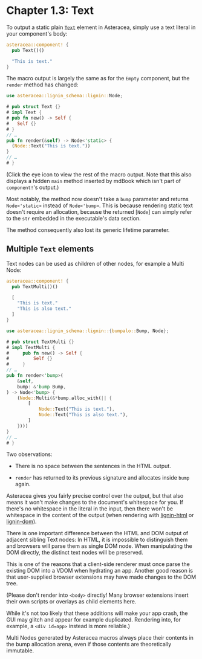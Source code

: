 # Chapter 1.3: Text

To output a static plain [`Text`] element in Asteracea, simply use a text literal in your component's body:

[`Text`]: https://developer.mozilla.org/en-US/docs/Web/API/Text

```rust asteracea=Text::new() asteracea::render=.render()
asteracea::component! {
  pub Text()()

  "This is text."
}
```

The macro output is largely the same as for the `Empty` component, but the `render` method has changed:

```rust no_run noplayground
use asteracea::lignin_schema::lignin::Node;

# pub struct Text {}
# impl Text {
# pub fn new() -> Self {
#   Self {}
# }
// …
pub fn render(&self) -> Node<'static> {
  (Node::Text("This is text."))
}
// …
# }
```

(Click the eye icon to view the rest of the macro output. Note that this also displays a hidden `main` method inserted by mdBook which isn't part of `component!`'s output.)

Most notably, the method now doesn't take a `bump` parameter and returns `Node<'static>` instead of `Node<'bump>`. This is because rendering static text doesn't require an allocation, because the returned [`Node`] can simply refer to the `str` embedded in the executable's data section.

The method consequently also lost its generic lifetime parameter.

## Multiple `Text` elements

Text nodes can be used as children of other nodes, for example a Multi Node:

```rust asteracea=TextMulti::new()
asteracea::component! {
  pub TextMulti()()

  [
    "This is text."
    "This is also text."
  ]
}
```

```rust no_run noplayground
use asteracea::lignin_schema::lignin::{bumpalo::Bump, Node};

# pub struct TextMulti {}
# impl TextMulti {
#     pub fn new() -> Self {
#         Self {}
#     }
// …
pub fn render<'bump>(
    &self,
    bump: &'bump Bump,
) -> Node<'bump> {
    (Node::Multi(&*bump.alloc_with(|| {
        [
            Node::Text("This is text."),
            Node::Text("This is also text."),
        ]
    })))
}
// …
# }
```

Two observations:

- There is no space between the sentences in the HTML output.

- `render` has returned to its previous signature and allocates inside `bump` again.

Asteracea gives you fairly precise control over the output, but that also means it won't make changes to the document's whitespace for you. If there's no whitespace in the literal in the input, then there won't be whitespace in the content of the output (when rendering with [lignin-html] or [lignin-dom]).

[lignin-html]: https://github.com/Tamschi/lignin-html
[lignin-dom]: https://github.com/Tamschi/lignin-dom

There is one important difference between the HTML and DOM output of adjacent sibling Text nodes: In HTML, it is impossible to distinguish them and browsers will parse them as single DOM node. When manipulating the DOM directly, the distinct text nodes will be preserved.

This is one of the reasons that a client-side renderer must once parse the existing DOM into a VDOM when hydrating an app. Another good reason is that user-supplied browser extensions may have made changes to the DOM tree.

(Please don't render into `<body>` directly! Many browser extensions insert their own scripts or overlays as child elements here.

While it's not too likely that these additions will make your app crash, the GUI may glitch and appear for example duplicated. Rendering into, for example, a `<div id=app>` instead is more reliable.)

Multi Nodes generated by Asteracea macros always place their contents in the bump allocation arena, even if those contents are theoretically immutable.
